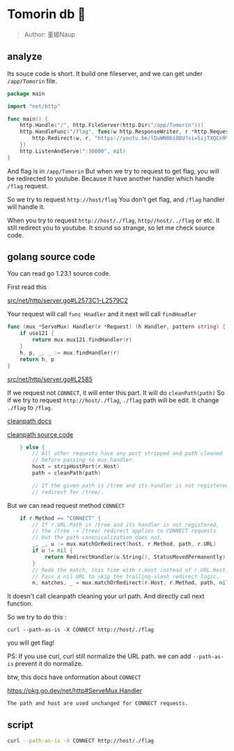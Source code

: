 # Tomorin db 🐧
> Author: 堇姬Naup

## analyze
Its souce code is short.
It build one fileserver, and we can get under `/app/Tomorin` file.
```go
package main

import "net/http"

func main() {
	http.Handle("/", http.FileServer(http.Dir("/app/Tomorin")))
	http.HandleFunc("/flag", func(w http.ResponseWriter, r *http.Request) {
		http.Redirect(w, r, "https://youtu.be/lQuWN0biOBU?si=SijTXQCn9V3j4Rl6", http.StatusFound)
  	})
  	http.ListenAndServe(":30000", nil)
}
```

And flag is in `/app/Tomorin`
But when we try to request to get flag, you will be redirected to youtube.
Because it have another handler which handle `/flag` request.

So we try to request `http://host/flag`
You don't get flag, and `/flag` handler will handle it.

When you try to request `http://host/./flag`, `http//host/../flag` or etc.
It still redirect you to youtube.
It sound so strange, so let me check source code.

## golang source code
You can read go 1.23.1 source code.

First read this

[src/net/http/server.go#L2573C1-L2579C2](https://github.com/golang/go/blob/release-branch.go1.23/src/net/http/server.go#L2573C1-L2579C2)

Your request will call `func Hnadler` and it next will call `findHnadler`

```go
func (mux *ServeMux) Handler(r *Request) (h Handler, pattern string) {
	if use121 {
		return mux.mux121.findHandler(r)
	}
	h, p, _, _ := mux.findHandler(r)
	return h, p
}
```

[src/net/http/server.go#L2585](https://github.com/golang/go/blob/release-branch.go1.23/src/net/http/server.go#L2585)

If we request not `CONNECT`, it will enter this part.
It will do `cleanPath(path)`
So if we try to request `http://host/./flag`, `./flag` path will be edit.
It change `./flag` to `/flag`. 

[cleanpath docs](https://pkg.go.dev/github.com/PuerkitoBio/httpmw/cleanpath)

[cleanpath source code](https://github.com/golang/go/blob/release-branch.go1.23/src/net/http/server.go#L2524C1-L2543C2)

```go
	} else {
		// All other requests have any port stripped and path cleaned
		// before passing to mux.handler.
		host = stripHostPort(r.Host)
		path = cleanPath(path)

		// If the given path is /tree and its handler is not registered,
		// redirect for /tree/.
```

But we can read request method `CONNECT`
```go
	if r.Method == "CONNECT" {
		// If r.URL.Path is /tree and its handler is not registered,
		// the /tree -> /tree/ redirect applies to CONNECT requests
		// but the path canonicalization does not.
		_, _, u := mux.matchOrRedirect(host, r.Method, path, r.URL)
		if u != nil {
			return RedirectHandler(u.String(), StatusMovedPermanently), u.Path, nil, nil
		}
		// Redo the match, this time with r.Host instead of r.URL.Host.
		// Pass a nil URL to skip the trailing-slash redirect logic.
		n, matches, _ = mux.matchOrRedirect(r.Host, r.Method, path, nil)
```
It doesn't call cleanpath cleaning your url path.
And directly call next function.

So we try to do this :

`curl --path-as-is -X CONNECT http://host/./flag`

you will get flag!

PS: If you use curl, curl still normalize the URL path. we can add `--path-as-is` prevent it do normalize.

btw, this docs have onformation about `CONNECT`

https://pkg.go.dev/net/http#ServeMux.Handler

```
The path and host are used unchanged for CONNECT requests.
```


## script 
```sh
curl --path-as-is -X CONNECT http://host/./flag
```
